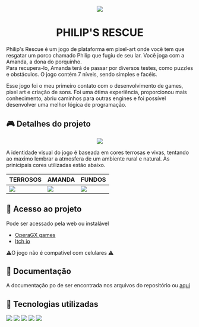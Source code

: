 <p align="center"><img src="https://github.com/Triz-z/philip-rescue/assets/132356935/ccdb2131-349b-42d7-beab-3754cf24f8dd"></p>
<h1 align="center">PHILIP'S RESCUE</h1>


<p>Philip's Rescue é um jogo de plataforma em pixel-art onde você tem que resgatar um porco chamado Philip que fugiu de seu lar. Você joga com a Amanda, a dona do porquinho.<br>Para recupera-lo, Amanda terá de passar por diversos testes, como puzzles e obstáculos. O jogo contém 7 níveis, sendo simples e facéis.</p>
<p>Esse jogo foi o meu primeiro contato com o desenvolvimento de games, pixel art e criação de sons. Foi uma ótima experiência, proporcionou mais conhecimento, abriu caminhos para outras engines e foi possível desenvolver uma melhor lógica de programação.  </p> 

<h2>🎮 Detalhes do projeto</h2>
<p align="center"><img src="https://github.com/beaxx/philip-rescue/assets/132356935/d91cb5c5-7fc6-4a9d-8470-72c39bed0a96"></p>
<p>A identidade visual do jogo é baseada em cores terrosas e vivas, tentando ao maximo lembrar a atmosfera de um ambiente rural e natural. As prinicipais cores utilizadas estão abaixo. </p>

| TERROSOS  | AMANDA | FUNDOS | 
| ------------- | ------------- |------------- |
| <img src="https://github.com/beaxx/philip-rescue/assets/132356935/9679bbf9-673d-4deb-a524-e3c38f7c2c01">  | <img src="https://github.com/beaxx/philip-rescue/assets/132356935/963554a3-4e3c-4f60-8954-653f09bc8b51">  |  <img src="https://github.com/beaxx/philip-rescue/assets/132356935/8b00746b-7eb8-49f0-80ba-934cd1c3ba87">  |


<h2>📁 Acesso ao projeto</h2>
<p>Pode ser acessado pela web ou instalável</p>
<ul>
  <li><a href="">OperaGX games</a></li>
  <li><a href="">Itch io</a></li>
</ul>
 ⚠️O jogo não é compativel com celulares ⚠️
<h2>📃 Documentação </h2>
A documentação po de ser encontrada nos arquivos do repositório ou <a href="https://github.com/beaxx/philip-rescue/files/14089675/philip.s.rescue.pdf">aqui</a>

<h2>🔨 Tecnologias utilizadas</h2>
<P>
<img src="https://img.shields.io/badge/GameMaker-darkgreen">
<img src="https://img.shields.io/badge/Pixilart-darkred">
<img src="https://img.shields.io/badge/Pixel%20Studio-red">
<img src="https://img.shields.io/badge/FL%20Studio-darkorange">
<img src="https://img.shields.io/badge/Audacity-yellow">
</P>
